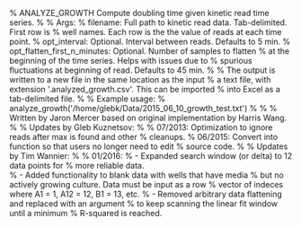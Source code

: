 % ANALYZE_GROWTH Compute doubling time given kinetic read time series.
%
%     Args:
%         filename: Full path to kinetic read data. Tab-delimited. First row is
%             well names. Each row is the the value of reads at each time point.
%         opt_interval: Optional. Interval between reads. Defaults to 5 min.
%         opt_flatten_first_n_minutes: Optional. Number of samples to flatten
%             at the beginning of the time series. Helps with issues due to
%             spurious fluctuations at beginning of read. Defaults to 45 min.
%
%     The output is written to a new file in the same location as the input
%     a text file, with extension '.analyzed_growth.csv'. This can be imported
%     into Excel as a tab-delimited file.
%
%     Example usage:
%         analyze_growth('/home/glebk/Data/2015_06_10_growth_test.txt')
%
%
%     Written by Jaron Mercer based on original implementation by Harris Wang.
%
%     Updates by Gleb Kuznetsov:
%
%         07/2013: Optimization to ignore reads after max is found and other
%             cleanups.
%         06/2015: Convert into function so that users no longer need to edit
%             source code.
%
%     Updates by Tim Wannier:
%
%         01/2016: 
%             - Expanded search window (or delta) to 12 data points for
%               more reliable data.  
%             - Added functionality to blank data with wells that have media 
%               but no actively growing culture.  Data must be input as a row
%               vector of indeces where A1 = 1, A12 = 12, B1 = 13, etc.
%             - Removed arbitrary data flattening and replaced with an argument
%               to keep scanning the linear fit window until a minimum
%               R-squared is reached.
